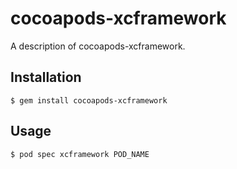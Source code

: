 # cocoapods-xcframework

A description of cocoapods-xcframework.

## Installation

    $ gem install cocoapods-xcframework

## Usage

    $ pod spec xcframework POD_NAME
